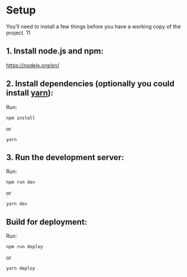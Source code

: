 
# Setup
You’ll need to install a few things before you have a working copy of the project.
11

## 1. Install node.js and npm:

https://nodejs.org/en/


## 2. Install dependencies (optionally you could install [yarn](https://yarnpkg.com/)):

Run:

```npm install```

or 

 ```yarn```

## 3. Run the development server:

Run:

```npm run dev```

or

```yarn dev```

## Build for deployment:

Run:

```npm run deploy```

or

```yarn deploy```
